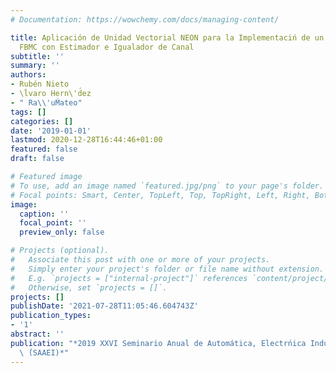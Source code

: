 ```yaml
---
# Documentation: https://wowchemy.com/docs/managing-content/

title: Aplicación de Unidad Vectorial NEON para la Implementaciń de un Transmultiplexor
  FBMC con Estimador e Igualador de Canal
subtitle: ''
summary: ''
authors:
- Rubén Nieto
- \ĺvaro Hern\'d́ez
- " Ra\\'uḾateo"
tags: []
categories: []
date: '2019-01-01'
lastmod: 2020-12-28T16:44:46+01:00
featured: false
draft: false

# Featured image
# To use, add an image named `featured.jpg/png` to your page's folder.
# Focal points: Smart, Center, TopLeft, Top, TopRight, Left, Right, BottomLeft, Bottom, BottomRight.
image:
  caption: ''
  focal_point: ''
  preview_only: false

# Projects (optional).
#   Associate this post with one or more of your projects.
#   Simply enter your project's folder or file name without extension.
#   E.g. `projects = ["internal-project"]` references `content/project/deep-learning/index.md`.
#   Otherwise, set `projects = []`.
projects: []
publishDate: '2021-07-28T11:05:46.604743Z'
publication_types:
- '1'
abstract: ''
publication: "*2019 XXVI Seminario Anual de Automática, Electrńica Industrial e Instrumentaci'\
  \ ́(SAAEI)*"
---
```


